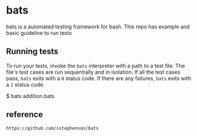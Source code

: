 # bats
bats is a automated testing framework for bash. This repo has example and basic guideline to run tests 


## Running tests
To run your tests, invoke the `bats` interpreter with a path to a test
file. The file's test cases are run sequentially and in isolation. If
all the test cases pass, `bats` exits with a `0` status code. If there
are any failures, `bats` exits with a `1` status code.

$ bats addition.bats

## reference

``` https://github.com/sstephenson/bats ```